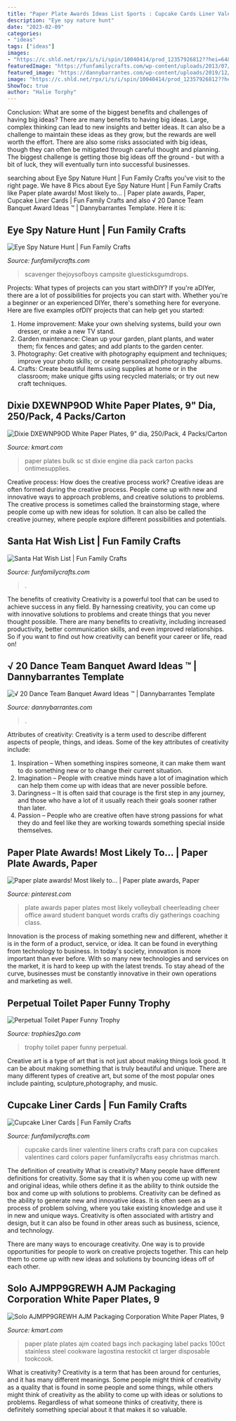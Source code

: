 ```yaml
---
title: "Paper Plate Awards Ideas List Sports : Cupcake Cards Liner Valentine Liners Crafts Craft Para Con Cupcakes Valentines Card Colors Paper Funfamilycrafts Easy Christmas March"
description: "Eye spy nature hunt"
date: "2023-02-09"
categories:
- "ideas"
tags: ["ideas"]
images:
- "https://c.shld.net/rpx/i/s/i/spin/10040414/prod_12357926812??hei=64&amp;wid=64&amp;qlt=50"
featuredImage: "https://funfamilycrafts.com/wp-content/uploads/2013/07/Eye_Spy_Nature_2_001.png"
featured_image: "https://dannybarrantes.com/wp-content/uploads/2019/12/dance-team-banquet-award-ideas-lovely-1000-images-about-volleyball-on-pinterest-of-dance-team-banquet-award-ideas.jpg"
image: "https://c.shld.net/rpx/i/s/i/spin/10040414/prod_12357926812??hei=64&amp;wid=64&amp;qlt=50"
ShowToc: true
author: "Halie Torphy"
---
```



Conclusion: What are some of the biggest benefits and challenges of having big ideas?
There are many benefits to having big ideas. Large, complex thinking can lead to new insights and better ideas. It can also be a challenge to maintain these ideas as they grow, but the rewards are well worth the effort. There are also some risks associated with big ideas, though they can often be mitigated through careful thought and planning. The biggest challenge is getting those big ideas off the ground - but with a bit of luck, they will eventually turn into successful businesses.

	

		
searching about Eye Spy Nature Hunt | Fun Family Crafts you've visit to the right page. We have 8 Pics about Eye Spy Nature Hunt | Fun Family Crafts like Paper plate awards! Most likely to... | Paper plate awards, Paper, Cupcake Liner Cards | Fun Family Crafts and also √ 20 Dance Team Banquet Award Ideas ™ | Dannybarrantes Template. Here it is:
		
    
## Eye Spy Nature Hunt | Fun Family Crafts

<img loading=lazy src="https://funfamilycrafts.com/wp-content/uploads/2013/07/Eye_Spy_Nature_2_001.png" onerror="this.onerror=null;this.src='https://tse1.mm.bing.net/th?id=OIP.PHlRLvEZJLKB6rtjQi99lgHaKQ&amp;pid=15.1';" alt="Eye Spy Nature Hunt | Fun Family Crafts">

_Source: funfamilycrafts.com_

>scavenger thejoysofboys campsite gluesticksgumdrops. 

	

Projects: What types of projects can you start withDIY?
If you're aDIYer, there are a lot of possibilities for projects you can start with. Whether you're a beginner or an experienced DIYer, there's something here for everyone. Here are five examples ofDIY projects that can help get you started: 
1. Home improvement: Make your own shelving systems, build your own dresser, or make a new TV stand.
2. Garden maintenance: Clean up your garden, plant plants, and water them; fix fences and gates; and add plants to the garden center.
3. Photography: Get creative with photography equipment and techniques; improve your photo skills; or create personalized photography albums.
4. Crafts: Create beautiful items using supplies at home or in the classroom; make unique gifts using recycled materials; or try out new craft techniques.

    
## Dixie DXEWNP9OD White Paper Plates, 9&quot; Dia, 250/Pack, 4 Packs/Carton

<img loading=lazy src="https://c.shld.net/rpx/i/s/i/spin/10040414/prod_12315596212??hei=64&amp;wid=64&amp;qlt=50" onerror="this.onerror=null;this.src='https://tse1.mm.bing.net/th?id=OIP.iXIfBHcPSTYt7knKtGzpZQHaHa&amp;pid=15.1';" alt="Dixie DXEWNP9OD White Paper Plates, 9&quot; dia, 250/Pack, 4 Packs/Carton">

_Source: kmart.com_

>paper plates bulk sc st dixie engine dia pack carton packs ontimesupplies. 

	

Creative process: How does the creative process work?
Creative ideas are often formed during the creative process. People come up with new and innovative ways to approach problems, and creative solutions to problems. The creative process is sometimes called the brainstorming stage, where people come up with new ideas for solution. It can also be called the creative journey, where people explore different possibilities and potentials.

    
## Santa Hat Wish List | Fun Family Crafts

<img loading=lazy src="https://funfamilycrafts.com/wp-content/uploads/2013/12/santa_hat_list.jpg" onerror="this.onerror=null;this.src='https://tse3.mm.bing.net/th?id=OIP.dydcZZ9Pxjt6Add23hFDRgHaFj&amp;pid=15.1';" alt="Santa Hat Wish List | Fun Family Crafts">

_Source: funfamilycrafts.com_

>. 

	

The benefits of creativity
Creativity is a powerful tool that can be used to achieve success in any field. By harnessing creativity, you can come up with innovative solutions to problems and create things that you never thought possible. There are many benefits to creativity, including increased productivity, better communication skills, and even improved relationships. So if you want to find out how creativity can benefit your career or life, read on!

    
## √ 20 Dance Team Banquet Award Ideas ™ | Dannybarrantes Template

<img loading=lazy src="https://dannybarrantes.com/wp-content/uploads/2019/12/dance-team-banquet-award-ideas-lovely-1000-images-about-volleyball-on-pinterest-of-dance-team-banquet-award-ideas.jpg" onerror="this.onerror=null;this.src='https://tse1.mm.bing.net/th?id=OIP.R3AEubNyJ1SXC8zqVca8yAHaJ6&amp;pid=15.1';" alt="√ 20 Dance Team Banquet Award Ideas ™ | Dannybarrantes Template">

_Source: dannybarrantes.com_

>. 

	

Attributes of creativity:
Creativity is a term used to describe different aspects of people, things, and ideas. Some of the key attributes of creativity include: 
1. Inspiration – When something inspires someone, it can make them want to do something new or to change their current situation.
2. Imagination – People with creative minds have a lot of imagination which can help them come up with ideas that are never possible before. 
3. Daringness – It is often said that courage is the first step in any journey, and those who have a lot of it usually reach their goals sooner rather than later. 
4. Passion – People who are creative often have strong passions for what they do and feel like they are working towards something special inside themselves.

    
## Paper Plate Awards! Most Likely To... | Paper Plate Awards, Paper

<img loading=lazy src="https://i.pinimg.com/736x/db/b5/a6/dbb5a6472974f13b4a6d35d294690dcc.jpg" onerror="this.onerror=null;this.src='https://tse4.mm.bing.net/th?id=OIP.hJsFW4hl8S1CY2dgq8cA-QHaJ3&amp;pid=15.1';" alt="Paper plate awards! Most likely to... | Paper plate awards, Paper">

_Source: pinterest.com_

>plate awards paper plates most likely volleyball cheerleading cheer office award student banquet words crafts diy gatherings coaching class. 

	

Innovation is the process of making something new and different, whether it is in the form of a product, service, or idea. It can be found in everything from technology to business. In today's society, innovation is more important than ever before. With so many new technologies and services on the market, it is hard to keep up with the latest trends. To stay ahead of the curve, businesses must be constantly innovative in their own operations and marketing as well.

    
## Perpetual Toilet Paper Funny Trophy

<img loading=lazy src="https://www.trophies2go.com/media/catalog/product/cache/1/image/9df78eab33525d08d6e5fb8d27136e95/1/0/10053.jpg" onerror="this.onerror=null;this.src='https://tse3.mm.bing.net/th?id=OIP.Ws5Oo7zmJnEuNaff6wGbagHaHa&amp;pid=15.1';" alt="Perpetual Toilet Paper Funny Trophy">

_Source: trophies2go.com_

>trophy toilet paper funny perpetual. 

	

Creative art is a type of art that is not just about making things look good. It can be about making something that is truly beautiful and unique. There are many different types of creative art, but some of the most popular ones include painting, sculpture,photography, and music.

    
## Cupcake Liner Cards | Fun Family Crafts

<img loading=lazy src="https://funfamilycrafts.com/wp-content/uploads/2012/01/cupcake-liner-cards.jpg" onerror="this.onerror=null;this.src='https://tse4.mm.bing.net/th?id=OIP.rkw7U-opHv9CLXFIJAw6jAHaKb&amp;pid=15.1';" alt="Cupcake Liner Cards | Fun Family Crafts">

_Source: funfamilycrafts.com_

>cupcake cards liner valentine liners crafts craft para con cupcakes valentines card colors paper funfamilycrafts easy christmas march. 

	

The definition of creativity
What is creativity? Many people have different definitions for creativity. Some say that it is when you come up with new and original ideas, while others define it as the ability to think outside the box and come up with solutions to problems.
Creativity can be defined as the ability to generate new and innovative ideas. It is often seen as a process of problem solving, where you take existing knowledge and use it in new and unique ways. Creativity is often associated with artistry and design, but it can also be found in other areas such as business, science, and technology.

There are many ways to encourage creativity. One way is to provide opportunities for people to work on creative projects together. This can help them to come up with new ideas and solutions by bouncing ideas off of each other.

    
## Solo AJMPP9GREWH AJM Packaging Corporation White Paper Plates, 9

<img loading=lazy src="https://c.shld.net/rpx/i/s/i/spin/10040414/prod_12357926812??hei=64&amp;wid=64&amp;qlt=50" onerror="this.onerror=null;this.src='https://tse4.mm.bing.net/th?id=OIP.Hs6oUh4XE3FjEJreBE4mYAHaHa&amp;pid=15.1';" alt="Solo AJMPP9GREWH AJM Packaging Corporation White Paper Plates, 9">

_Source: kmart.com_

>paper plate plates ajm coated bags inch packaging label packs 100ct stainless steel cookware lagostina restockit ct larger disposable tookcook. 

	

What is creativity?
Creativity is a term that has been around for centuries, and it has many different meanings. Some people might think of creativity as a quality that is found in some people and some things, while others might think of creativity as the ability to come up with ideas or solutions to problems. Regardless of what someone thinks of creativity, there is definitely something special about it that makes it so valuable.

